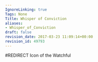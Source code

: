 ```yaml
---
IgnoreLinking: true
Tags: None
Title: Whisper of Conviction
aliases:
- Whisper_of_Conviction
draft: false
revision_date: 2017-03-23 11:09:14+00:00
revision_id: 49793
---
```


#REDIRECT Icon of the Watchful